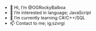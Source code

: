 - 👋 Hi, I’m @OGRockyBalboa
- 👀 I’m interested in language; JavaScript
- 🌱 I’m currently learning C#/C++/SQL
- 📫 Contact to me; ig;szvrgi
